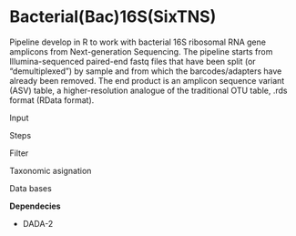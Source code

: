 # Bacterial(Bac)16S(SixTNS)

Pipeline develop in R to work with bacterial 16S ribosomal RNA gene amplicons from Next-generation Sequencing.
The pipeline starts from Illumina-sequenced paired-end fastq files that have been split (or “demultiplexed”) by sample and from which the barcodes/adapters have already been removed. The end product is an amplicon sequence variant (ASV) table, a higher-resolution analogue of the traditional OTU table, .rds format (RData format). 

Input

Steps

Filter

Taxonomic asignation

Data bases

**Dependecies**
+ DADA-2
